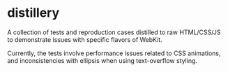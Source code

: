 distillery
==========

A collection of tests and reproduction cases distilled to raw HTML/CSS/JS to demonstrate issues with specific flavors of WebKit.

Currently, the tests involve performance issues related to CSS animations, and inconsistencies with ellipsis when using text-overflow styling.

